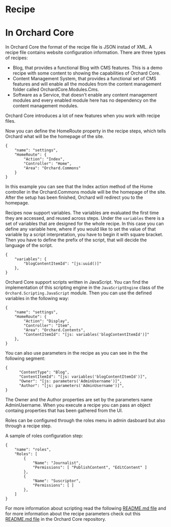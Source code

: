 # Recipe



# In Orchard Core



In Orchard Core the format of the recipe file is JSON instad of XML. A recipe file contains website configuration information. There are three types of recipes:

- Blog, that provides a functional Blog with CMS features. This is a demo recipe with some content to showing the capabilities of Orchard Core.
- Content Management System, that provides a functional set of CMS features and will enable all the modules from the content management folder called OrchardCore.Modules.Cms.
- Software as a Service, that doesn't enable any content management modules and every enabled module here has no dependency on the content management modules.

Orchard Core introduces a lot of new features when you work with recipe files.

Now you can define the HomeRoute property in the recipe steps, which tells Orchard what will be the homepage of the site.

    {
        "name": "settings",
        "HomeRoute": {
            "Action": "Index",
            "Controller": "Home",
            "Area": "Orchard.Commons"
        }
    }

In this example you can see that the Index action method of the Home controller in the Orchard.Commons module will be the homepage of the site. After the setup has been finished, Orchard will redirect you to the homepage.

Recipes now support variables. The variables are evaluated the first time they are accessed, and reused across steps. Under the `variables` there is a set of variables that are designed for the whole recipe. In this case you can define any variable here, where if you would like to set the value of that variable by a script interpretation, you have to begin it with square bracket. Then you have to define the prefix of the script, that will decide the language of the script.

    {
        "variables": {
            "blogContentItemId": "[js:uuid()]"
        },
    }

Orchard Core support scripts written in JavaScript. You can find the implementation of this scripting engine in the `JavaScriptEngine` class of the `Orchard.Scripting.JavaScript` module. Then you can use the defined variables in the following way:

    {
        "name": "settings",
        "HomeRoute": {
            "Action": "Display",
            "Controller": "Item",
            "Area": "Orchard.Contents",
            "ContentItemId": "[js: variables('blogContentItemId')]"
        },
    }

You can also use parameters in the recipe as you can see in the the following segment: 

    {
          "ContentType": "Blog",
          "ContentItemId": "[js: variables('blogContentItemId')]",
          "Owner": "[js: parameters('AdminUsername')]",
          "Author": "[js: parameters('AdminUsername')]",
    }

The Owner and the Author properties are set by the parameters name AdminUsername. When you execute a recipe you can pass an object containg properties that has been gathered from the UI.

Roles can be configured through the roles menu in admin dasboard but also through a recipe step.

A sample of roles configuration step:

    {
        "name": "roles",
        "Roles": [
            {
                "Name": "Journalist",
                "Permissions": [ "PublishContent", "EditContent" ]
            },
            {
                "Name": "Suscriptor",
                "Permissions": [ ]
            },
        ]
    }

For more information about scripting read the following [README.md file](https://github.com/OrchardCMS/Orchard2/blob/master/src/Orchard.Cms.Web/Modules/Orchard.Scripting/README.md "README.md file") and for more information about the recipe parameters check out this [README.md file](https://github.com/OrchardCMS/Orchard2/blob/master/src/Orchard.Cms.Web/Modules/Orchard.Setup/README.md) in the Orchard Core repository.
